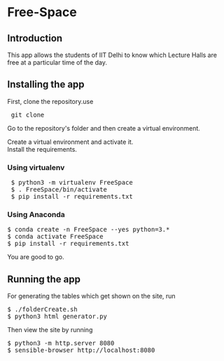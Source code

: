 # Free-Space

## Introduction
This app allows the students of IIT Delhi to know which Lecture Halls are free at a particular time of the day.

## Installing the app
First, clone the repository.use <pre> git clone</pre>
Go to the repository's folder and then create a virtual environment.

Create a virtual environment and activate it.<br>
Install the requirements.

### Using virtualenv 

 <pre> $ python3 -m virtualenv FreeSpace
 $ . FreeSpace/bin/activate
 $ pip install -r requirements.txt </pre>
 
### Using Anaconda
 <pre>$ conda create -n FreeSpace --yes python=3.*
$ conda activate FreeSpace
$ pip install -r requirements.txt</pre>
 
 You are good to go.
## Running the app
 For generating the tables which get shown on the site, run
 <pre>$ ./folderCreate.sh
$ python3 html_generator.py</pre>
 
 Then view the site by running
 <pre>$ python3 -m http.server 8080
$ sensible-browser http://localhost:8080</pre>
 
